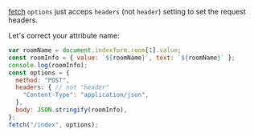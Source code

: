 [fetch][1] `options` just acceps `headers` (not `header`) setting to set the request headers.

Let's correct your attribute name:

```js
var roomName = document.indexform.room[1].value;
const roomInfo = { value: `${roomName}`, text: `${roomName}` };
console.log(roomInfo);
const options = {
  method: "POST",
  headers: { // not "header"
    "Content-Type": "application/json",
  },
  body: JSON.stringify(roomInfo),
};
fetch("/index", options);
```


  [1]: https://developer.mozilla.org/en-US/docs/Web/API/Fetch_API/Using_Fetch#supplying_request_options
